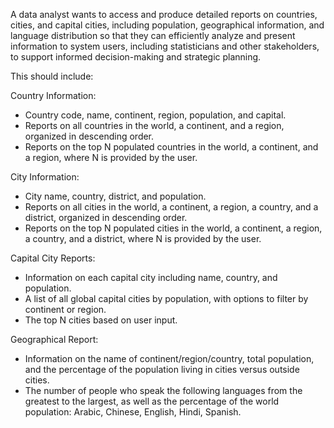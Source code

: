 A data analyst wants to access and produce detailed reports on countries, cities, and capital 
cities, including population, geographical information, and language distribution so that they can efficiently analyze 
and present information to system users, including statisticians and other stakeholders, to support informed 
decision-making and strategic planning.

This should include:


Country Information:
- Country code, name, continent, region, population, and capital.
- Reports on all countries in the world, a continent, and a region, organized in descending order.
- Reports on the top N populated countries in the world, a continent, and a region, where N is provided by the user.

City Information:
- City name, country, district, and population.
- Reports on all cities in the world, a continent, a region, a country, and a district, organized in descending order.
- Reports on the top N populated cities in the world, a continent, a region, a country, and a district, where N is 
provided by the user.

Capital City Reports:
- Information on each capital city including name, country, and population.
- A list of all global capital cities by population, with options to filter by continent or region.
- The top N cities based on user input.

Geographical Report:
- Information on the name of continent/region/country, total population, and the percentage of the population living in
cities versus outside cities.
- The number of people who speak the following languages from the greatest to the largest, as well as the percentage of 
the world population: Arabic, Chinese, English, Hindi, Spanish.
